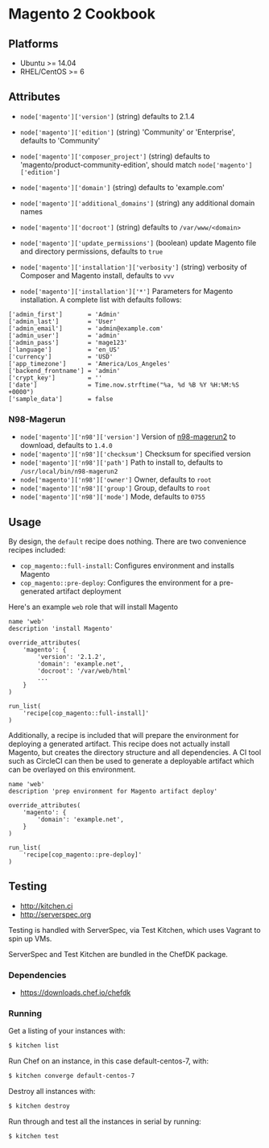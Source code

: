 # Magento 2 Cookbook

## Platforms

* Ubuntu >= 14.04
* RHEL/CentOS >= 6

## Attributes

* `node['magento']['version']` (string) defaults to 2.1.4
* `node['magento']['edition']` (string) 'Community' or 'Enterprise', defaults to 'Community'
* `node['magento']['composer_project']` (string) defaults to 'magento/product-community-edition', should match `node['magento']['edition']`

* `node['magento']['domain']` (string) defaults to 'example.com'
* `node['magento']['additional_domains']` (string) any additional domain names

* `node['magento']['docroot']` (string) defaults to `/var/www/<domain>`

* `node['magento']['update_permissions']` (boolean) update Magento file and directory permissions, defaults to `true`

* `node['magento']['installation']['verbosity']` (string) verbosity of Composer and Magento install, defaults to `vvv` 

* `node['magento']['installation']['*']` Parameters for Magento installation. A complete list with defaults follows:

```
['admin_first']       = 'Admin'
['admin_last']        = 'User'
['admin_email']       = 'admin@example.com'
['admin_user']        = 'admin'
['admin_pass']        = 'mage123'
['language']          = 'en_US'
['currency']          = 'USD'
['app_timezone']      = 'America/Los_Angeles'
['backend_frontname'] = 'admin'
['crypt_key']         = ''
['date']              = Time.now.strftime("%a, %d %B %Y %H:%M:%S +0000")
['sample_data']       = false
```

### N98-Magerun

* `node['magento']['n98']['version']` Version of [n98-magerun2](https://files.magerun.net/old_versions.php) to download, defaults to `1.4.0`
* `node['magento']['n98']['checksum']` Checksum for specified version
* `node['magento']['n98']['path']` Path to install to, defaults to `/usr/local/bin/n98-magerun2`
* `node['magento']['n98']['owner']` Owner, defaults to `root`
* `node['magento']['n98']['group']` Group, defaults to `root`
* `node['magento']['n98']['mode']` Mode, defaults to `0755`

## Usage

By design, the `default` recipe does nothing. There are two convenience recipes included:
* `cop_magento::full-install`: Configures environment and installs Magento
* `cop_magento::pre-deploy`: Configures the environment for a pre-generated artifact deployment

Here's an example `web` role that will install Magento

```
name 'web'
description 'install Magento'

override_attributes(
    'magento': {
        'version': '2.1.2',
        'domain': 'example.net',
        'docroot': '/var/web/html'
        ...
    }
)

run_list(
    'recipe[cop_magento::full-install]'
)
```

Additionally, a recipe is included that will prepare the environment for deploying a generated artifact.
This recipe does not actually install Magento, but creates the directory structure and all dependencies.
A CI tool such as CircleCI can then be used to generate a deployable artifact which can be overlayed on
this environment.

```
name 'web'
description 'prep environment for Magento artifact deploy'

override_attributes(
    'magento': {
        'domain': 'example.net',
    }
)

run_list(
    'recipe[cop_magento::pre-deploy]'
)
```

## Testing
* http://kitchen.ci
* http://serverspec.org

Testing is handled with ServerSpec, via Test Kitchen, which uses Vagrant to spin up VMs.

ServerSpec and Test Kitchen are bundled in the ChefDK package.

### Dependencies
* https://downloads.chef.io/chefdk

### Running
Get a listing of your instances with:

```bash
$ kitchen list
```

Run Chef on an instance, in this case default-centos-7, with:

```bash
$ kitchen converge default-centos-7
```

Destroy all instances with:

```bash
$ kitchen destroy
```

Run through and test all the instances in serial by running:

```bash
$ kitchen test
```
